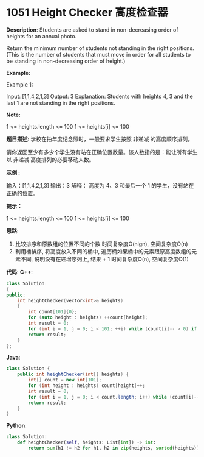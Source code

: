 # 1051 Height Checker 高度检查器

__Description__:
Students are asked to stand in non-decreasing order of heights for an annual photo.

Return the minimum number of students not standing in the right positions.  (This is the number of students that must move in order for all students to be standing in non-decreasing order of height.)

__Example:__

Example 1:

Input: [1,1,4,2,1,3]
Output: 3
Explanation:
Students with heights 4, 3 and the last 1 are not standing in the right positions.

__Note:__

1 <= heights.length <= 100
1 <= heights[i] <= 100

__题目描述__:
学校在拍年度纪念照时，一般要求学生按照 非递减 的高度顺序排列。

请你返回至少有多少个学生没有站在正确位置数量。该人数指的是：能让所有学生以 非递减 高度排列的必要移动人数。

__示例 :__

输入：[1,1,4,2,1,3]
输出：3
解释：
高度为 4、3 和最后一个 1 的学生，没有站在正确的位置。

__提示：__

1 <= heights.length <= 100
1 <= heights[i] <= 100

__思路__:

1. 比较排序和原数组的位置不同的个数
时间复杂度O(nlgn), 空间复杂度O(n)
2. 利用桶排序, 将高度放入不同的桶中, 遍历桶如果桶中的元素跟原高度数组的元素不同, 说明没有在递增序列上, 结果 + 1
时间复杂度O(n), 空间复杂度O(1)

__代码__:
__C++__:

```C++
class Solution 
{
public:
    int heightChecker(vector<int>& heights) 
    {
        int count[101]{0};
        for (auto height : heights) ++count[height];
        int result = 0;
        for (int i = 1, j = 0; i < 101; ++i) while (count[i]-- > 0) if (heights[j++] != i) ++result;
        return result;
    }
};
```

__Java__:

```Java
class Solution {
    public int heightChecker(int[] heights) {
        int[] count = new int[101];
        for (int height : heights) count[height]++;
        int result = 0;
        for (int i = 1, j = 0; i < count.length; i++) while (count[i]-- > 0) if (heights[j++] != i) result++;
        return result;
    }
}
```

__Python__:

```Python
class Solution:
    def heightChecker(self, heights: List[int]) -> int:
        return sum(h1 != h2 for h1, h2 in zip(heights, sorted(heights)))
```
